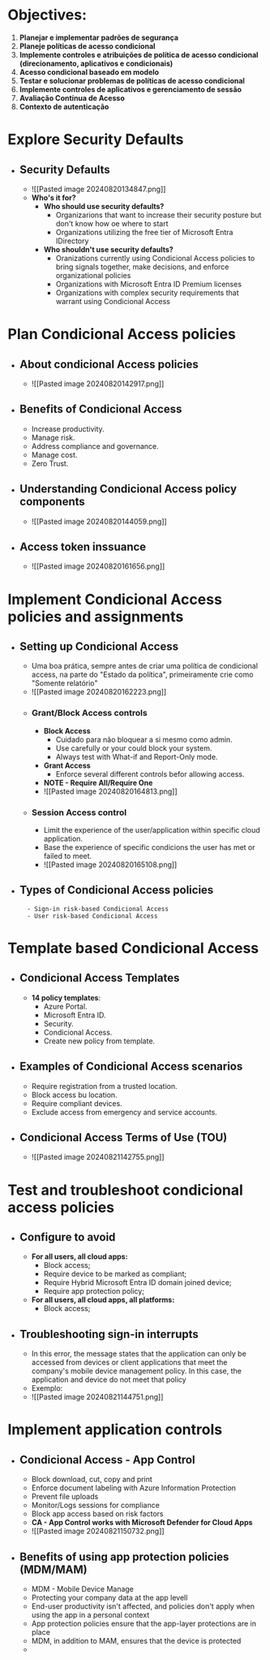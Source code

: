 # Objectives:
1. **Planejar e implementar padrões de segurança**
2. **Planeje políticas de acesso condicional**
3. **Implemente controles e atribuições de política de acesso condicional (direcionamento, aplicativos e condicionais)**
4. **Acesso condicional baseado em modelo**
5. **Testar e solucionar problemas de políticas de acesso condicional** 
6. **Implemente controles de aplicativos e gerenciamento de sessão**
7. **Avaliação Contínua de Acesso**
8. **Contexto de autenticação**
# Explore Security Defaults
- ## **Security Defaults**
	- ![[Pasted image 20240820134847.png]]
	- **Who's it for?**
		- **Who should use security defaults?**
			- Organizarions that want to increase their security posture but don't know how oe where to start
			- Organizations utilizing the free tier of Microsoft Entra IDirectory
		- **Who shouldn't use security defaults?**
			- Oranizations currently using Condicional Access policies to bring signals together, make decisions, and enforce organizational policies
			- Organizations with Microsoft Entra ID Premium licenses
			- Organizations with complex security requirements that warrant using Condicional Access
# Plan Condicional Access policies
- ## **About condicional Access policies**
	- ![[Pasted image 20240820142917.png]]
- ## **Benefits of Condicional Access**
	- Increase productivity.
	- Manage risk.
	- Address compliance and governance.
	- Manage cost.
	- Zero Trust.
- ## **Understanding Condicional Access policy components**
	- ![[Pasted image 20240820144059.png]]
- ## Access token inssuance
	- ![[Pasted image 20240820161656.png]]
# Implement Condicional Access policies and assignments
- ## **Setting up Condicional Access**
	- Uma boa prática, sempre antes de criar uma política de condicional access, na parte do "Estado da política", primeiramente crie como "Somente relatório"
	- ![[Pasted image 20240820162223.png]]
	- ### Grant/Block Access controls
		- **Block Access**
			- Cuidado para não bloquear a si mesmo como admin.
			- Use carefully or your could block your system.
			- Always test with What-if and Report-Only mode.
		- **Grant Access**
			- Enforce several different controls befor allowing access.
		- **NOTE - Require All/Require One**
		- ![[Pasted image 20240820164813.png]]
	- ### Session Access control
		- Limit the experience of the user/application within specific cloud application.
		- Base the experience of specific condicions the user has met or failed to meet.
		- ![[Pasted image 20240820165108.png]]
- ##  Types of Condicional Access policies
		- Sign-in risk-based Condicional Access
		- User risk-based Condicional Access

# Template based Condicional Access
- ## Condicional Access Templates
	- **14 policy templates**:
		- Azure Portal.
		- Microsoft Entra ID.
		- Security.
		- Condicional Access.
		- Create new policy from template.
- ## Examples of Condicional Access scenarios
	- Require registration from a trusted location.
	- Block access bu location.
	- Require compliant devices.
	- Exclude access from emergency and service accounts.
- ## Condicional Access Terms of Use (TOU)
	- ![[Pasted image 20240821142755.png]]
# Test and troubleshoot condicional access policies
- ## Configure to avoid
	- **For all users, all cloud apps:**
		- Block access;
		- Require device to be marked as compliant;
		- Require Hybrid Microsoft Entra ID domain joined device;
		- Require app protection policy;
	- **For all users, all cloud apps, all platforms:**
		- Block access;
- ## Troubleshooting sign-in interrupts
	- In this error, the message states that the application can only be accessed from devices or client applications that meet the company's mobile device management policy. In this case, the application and device do not meet that policy
	- Exemplo:
	- ![[Pasted image 20240821144751.png]]
# Implement application controls
- ## Condicional Access - App Control
	- Block download, cut, copy and print
	- Enforce document labeling with Azure Information Protection
	- Prevent file uploads
	- Monitor/Logs sessions for compliance
	- Block app access based on risk factors
	- **CA - App Control works with Microsoft Defender for Cloud Apps**
	- ![[Pasted image 20240821150732.png]]
- ## Benefits of using app protection policies (MDM/MAM)
	- MDM - Mobile Device Manage
	- Protecting your company data at the app levell
	- End-user productivity isn't affected, and policies don't apply when using the app in a personal context
	- App protection policies ensure that the app-layer protections are in place
	- MDM, in addition to MAM, ensures that the device is protected
	- 
	